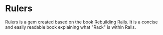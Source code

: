 # Rulers

Rulers is a gem created based on the book [Rebuilding Rails](http://rebuilding-rails.com/). It is a concise and easily readable book explaining what "Rack" is within Rails. 

